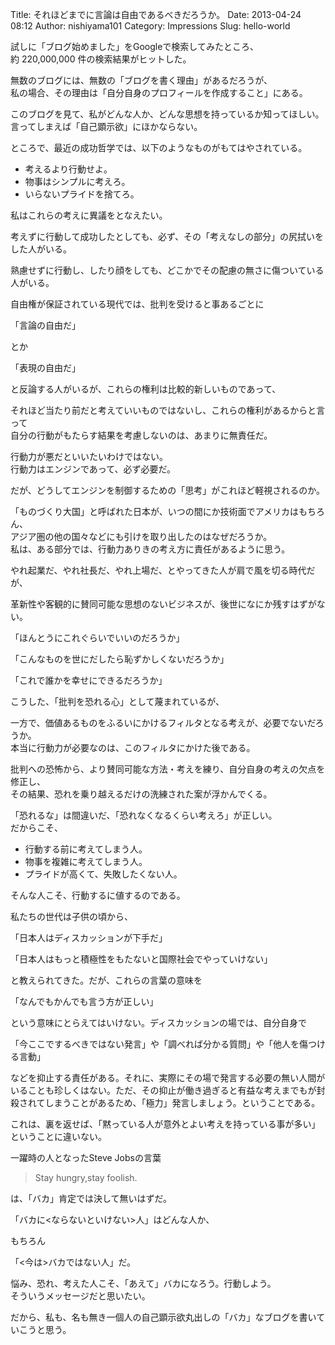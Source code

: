 Title: それほどまでに言論は自由であるべきだろうか。
Date: 2013-04-24 08:12
Author: nishiyama101
Category: Impressions
Slug: hello-world

試しに「ブログ始めました」をGoogleで検索してみたところ、  
約 220,000,000 件の検索結果がヒットした。

無数のブログには、無数の「ブログを書く理由」があるだろうが、  
私の場合、その理由は「自分自身のプロフィールを作成すること」にある。  

このブログを見て、私がどんな人か、どんな思想を持っているか知ってほしい。  
言ってしまえば「自己顕示欲」にほかならない。

ところで、最近の成功哲学では、以下のようなものがもてはやされている。

-   考えるより行動せよ。
-   物事はシンプルに考えろ。
-   いらないプライドを捨てろ。

私はこれらの考えに異議をとなえたい。  

考えずに行動して成功したとしても、必ず、その「考えなしの部分」の尻拭いをした人がいる。  

熟慮せずに行動し、したり顔をしても、どこかでその配慮の無さに傷ついている人がいる。

自由権が保証されている現代では、批判を受けると事あるごとに

「言論の自由だ」

とか

「表現の自由だ」

と反論する人がいるが、これらの権利は比較的新しいものであって、  

それほど当たり前だと考えていいものではないし、これらの権利があるからと言って  
自分の行動がもたらす結果を考慮しないのは、あまりに無責任だ。

行動力が悪だといいたいわけではない。  
行動力はエンジンであって、必ず必要だ。  

だが、どうしてエンジンを制御するための「思考」がこれほど軽視されるのか。

「ものづくり大国」と呼ばれた日本が、いつの間にか技術面でアメリカはもちろん、  
アジア圏の他の国々などにも引けを取り出したのはなぜだろうか。  
私は、ある部分では、行動力ありきの考え方に責任があるように思う。  

やれ起業だ、やれ社長だ、やれ上場だ、とやってきた人が肩で風を切る時代だが、  

革新性や客観的に賛同可能な思想のないビジネスが、後世になにか残すはずがない。

「ほんとうにこれぐらいでいいのだろうか」

「こんなものを世にだしたら恥ずかしくないだろうか」

「これで誰かを幸せにできるだろうか」

こうした、「批判を恐れる心」として蔑まれているが、  

一方で、価値あるものをふるいにかけるフィルタとなる考えが、必要でないだろうか。  
本当に行動力が必要なのは、このフィルタにかけた後である。  

批判への恐怖から、より賛同可能な方法・考えを練り、自分自身の考えの欠点を修正し、  
その結果、恐れを乗り越えるだけの洗練された案が浮かんでくる。

「恐れるな」は間違いだ、「恐れなくなるくらい考えろ」が正しい。  
だからこそ、

-   行動する前に考えてしまう人。
-   物事を複雑に考えてしまう人。
-   プライドが高くて、失敗したくない人。

そんな人こそ、行動するに値するのである。

私たちの世代は子供の頃から、

「日本人はディスカッションが下手だ」

「日本人はもっと積極性をもたないと国際社会でやっていけない」

と教えられてきた。だが、これらの言葉の意味を

「なんでもかんでも言う方が正しい」

という意味にとらえてはいけない。ディスカッションの場では、自分自身で  

「今ここでするべきではない発言」や「調べれば分かる質問」や「他人を傷つける言動」  

などを抑止する責任がある。それに、実際にその場で発言する必要の無い人間がいることも珍しくはない。ただ、その抑止が働き過ぎると有益な考えまでもが封殺されてしまうことがあるため、「極力」発言しましょう。ということである。  

これは、裏を返せば、「黙っている人が意外とよい考えを持っている事が多い」ということに違いない。

一躍時の人となったSteve Jobsの言葉

> Stay hungry,stay foolish.

は、「バカ」肯定では決して無いはずだ。

「バカに\<ならないといけない\>人」はどんな人か、

もちろん

「\<今は\>バカではない人」だ。

悩み、恐れ、考えた人こそ、「あえて」バカになろう。行動しよう。  
そういうメッセージだと思いたい。

だから、私も、名も無き一個人の自己顕示欲丸出しの「バカ」なブログを書いていこうと思う。
